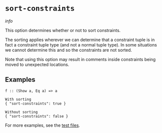 # `sort-constraints`

$info$

This option determines whether or not to sort constraints. 

The sorting applies wherever we can determine that a constraint tuple is in fact a constraint tuple type (and not a normal tuple type).
In some situations we cannot determine this and so the constraints are not sorted.

Note that using this option may result in comments inside constraints being moved to unexpected locations.

## Examples

```fourmolu-example-input
f :: (Show a, Eq a) => a
```
```fourmolu-example-tab
With sorting
{ "sort-constraints": true }
```
```fourmolu-example-tab
Without sorting
{ "sort-constraints": false }
```

For more examples, see the [test files](https://github.com/fourmolu/fourmolu/tree/main/data/fourmolu/sort-constraints).

